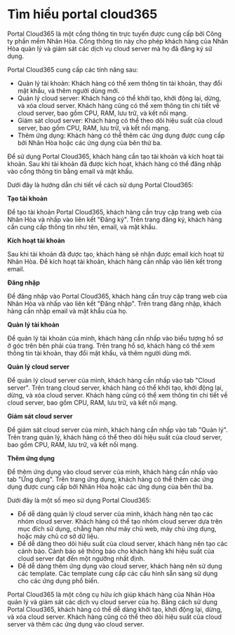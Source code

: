 # Tìm hiểu portal cloud365

Portal Cloud365 là một cổng thông tin trực tuyến được cung cấp bởi Công ty phần mềm Nhân Hòa. Cổng thông tin này cho phép khách hàng của Nhân Hòa quản lý và giám sát các dịch vụ cloud server mà họ đã đăng ký sử dụng.

Portal Cloud365 cung cấp các tính năng sau:

- Quản lý tài khoản: Khách hàng có thể xem thông tin tài khoản, thay đổi mật khẩu, và thêm người dùng mới.
- Quản lý cloud server: Khách hàng có thể khởi tạo, khởi động lại, dừng, và xóa cloud server. Khách hàng cũng có thể xem thông tin chi tiết về cloud server, bao gồm CPU, RAM, lưu trữ, và kết nối mạng.
- Giám sát cloud server: Khách hàng có thể theo dõi hiệu suất của cloud server, bao gồm CPU, RAM, lưu trữ, và kết nối mạng.
- Thêm ứng dụng: Khách hàng có thể thêm các ứng dụng được cung cấp bởi Nhân Hòa hoặc các ứng dụng của bên thứ ba.

Để sử dụng Portal Cloud365, khách hàng cần tạo tài khoản và kích hoạt tài khoản. Sau khi tài khoản đã được kích hoạt, khách hàng có thể đăng nhập vào cổng thông tin bằng email và mật khẩu.

Dưới đây là hướng dẫn chi tiết về cách sử dụng Portal Cloud365:

**Tạo tài khoản**

Để tạo tài khoản Portal Cloud365, khách hàng cần truy cập trang web của Nhân Hòa và nhấp vào liên kết "Đăng ký". Trên trang đăng ký, khách hàng cần cung cấp thông tin như tên, email, và mật khẩu.

**Kích hoạt tài khoản**

Sau khi tài khoản đã được tạo, khách hàng sẽ nhận được email kích hoạt từ Nhân Hòa. Để kích hoạt tài khoản, khách hàng cần nhấp vào liên kết trong email.

**Đăng nhập**

Để đăng nhập vào Portal Cloud365, khách hàng cần truy cập trang web của Nhân Hòa và nhấp vào liên kết "Đăng nhập". Trên trang đăng nhập, khách hàng cần nhập email và mật khẩu của họ.

**Quản lý tài khoản**

Để quản lý tài khoản của mình, khách hàng cần nhấp vào biểu tượng hồ sơ ở góc trên bên phải của trang. Trên trang hồ sơ, khách hàng có thể xem thông tin tài khoản, thay đổi mật khẩu, và thêm người dùng mới.

**Quản lý cloud server**

Để quản lý cloud server của mình, khách hàng cần nhấp vào tab "Cloud server". Trên trang cloud server, khách hàng có thể khởi tạo, khởi động lại, dừng, và xóa cloud server. Khách hàng cũng có thể xem thông tin chi tiết về cloud server, bao gồm CPU, RAM, lưu trữ, và kết nối mạng.

**Giám sát cloud server**

Để giám sát cloud server của mình, khách hàng cần nhấp vào tab "Quản lý". Trên trang quản lý, khách hàng có thể theo dõi hiệu suất của cloud server, bao gồm CPU, RAM, lưu trữ, và kết nối mạng.

**Thêm ứng dụng**

Để thêm ứng dụng vào cloud server của mình, khách hàng cần nhấp vào tab "Ứng dụng". Trên trang ứng dụng, khách hàng có thể thêm các ứng dụng được cung cấp bởi Nhân Hòa hoặc các ứng dụng của bên thứ ba.

Dưới đây là một số mẹo sử dụng Portal Cloud365:

- Để dễ dàng quản lý cloud server của mình, khách hàng nên tạo các nhóm cloud server. Khách hàng có thể tạo nhóm cloud server dựa trên mục đích sử dụng, chẳng hạn như máy chủ web, máy chủ ứng dụng, hoặc máy chủ cơ sở dữ liệu.
- Để dễ dàng theo dõi hiệu suất của cloud server, khách hàng nên tạo các cảnh báo. Cảnh báo sẽ thông báo cho khách hàng khi hiệu suất của cloud server đạt đến một ngưỡng nhất định.
- Để dễ dàng thêm ứng dụng vào cloud server, khách hàng nên sử dụng các template. Các template cung cấp các cấu hình sẵn sàng sử dụng cho các ứng dụng phổ biến.

Portal Cloud365 là một công cụ hữu ích giúp khách hàng của Nhân Hòa quản lý và giám sát các dịch vụ cloud server của họ. Bằng cách sử dụng Portal Cloud365, khách hàng có thể dễ dàng khởi tạo, khởi động lại, dừng, và xóa cloud server. Khách hàng cũng có thể theo dõi hiệu suất của cloud server và thêm các ứng dụng vào cloud server.